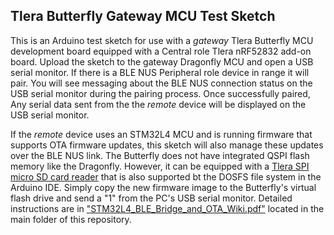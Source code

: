 ## Tlera Butterfly Gateway MCU Test Sketch

This is an Arduino test sketch for use with a *gateway* Tlera Butterfly MCU development board equipped with a Central role Tlera nRF52832 add-on board. Upload the sketch to the gateway Dragonfly MCU and open a USB serial monitor. If there is a BLE NUS Peripheral role device in range it will pair. You will see messaging about the BLE NUS connection status on the USB serial monitor during the pairing process. Once successfully paired, Any serial data sent from the the *remote* device will be displayed on the USB serial monitor.

If the *remote* device uses an STM32L4 MCU and is running firmware that supports OTA firmware updates, this sketch will also manage these updates over the BLE NUS link. The Butterfly does not have integrated QSPI flash memory like the Dragonfly. However, it can be equipped with a [Tlera SPI micro SD card reader](https://www.tindie.com/products/TleraCorp/micro-sd-card-reader-for-butterfly/) that is also supported bt the DOSFS file system in the Arduino IDE. Simply copy the new firmware image to the Butterfly's virtual flash drive and send a "1" from the PC's USB serial monitor. Detailed instructions are in ["STM32L4_BLE_Bridge_and_OTA_Wiki.pdf"](https://github.com/gregtomasch/Tlera_nRF52_MCU_Add_On_Board/blob/master/STM32L4_BLE_Bridge_and_OTA_Wiki.pdf) located in the main folder of this repository.
